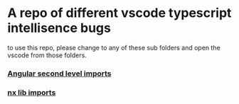 # A repo of different vscode typescript intellisence bugs 

to use this repo, please change to any of these sub folders and open the vscode from those folders. 

### [Angular second level imports ](./second-level-node-module-libs)



### [nx lib imports](./nx-lib-index-ts)
